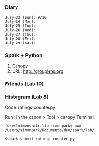 
### Diary
```
July-23 (Sun): 9/10
July-24 (Mon): 
July-25 (Tue): 
July-26 (Wed): 
July-27 (Thu): 
July-28 (Fri): 
July-29 (Sat): 
```

### Spark + Python

1. Canopy
2. URL: http://grouplens.org

### Friends (Lab 10)


### Histogram (Lab 8)
Code: ratings-counter.py

Run : In the capon > Tool > canopy Terminal
```
(User)Simons-Air:lib simonpark$ pwd
/Users/simonpark/Documents/dev/spark/lab/

$spark-submit ratings-counter.py 
```
